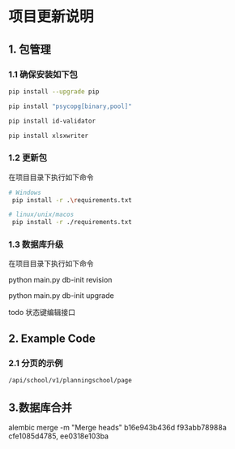# 项目更新说明

## 1. 包管理

### 1.1 确保安装如下包
```bash
pip install --upgrade pip

pip install "psycopg[binary,pool]"

pip install id-validator

pip install xlsxwriter

```

### 1.2 更新包

在项目目录下执行如下命令

```bash
# Windows
 pip install -r .\requirements.txt
```

```bash
# linux/unix/macos
 pip install -r ./requirements.txt
```

### 1.3 数据库升级

在项目目录下执行如下命令

python main.py db-init revision

python main.py db-init upgrade

todo  状态键编辑接口


## 2. Example Code

### 2.1 分页的示例

`/api/school/v1/planningschool/page`

## 3.数据库合并
alembic merge -m "Merge heads" b16e943b436d f93abb78988a
cfe1085d4785, ee0318e103ba



